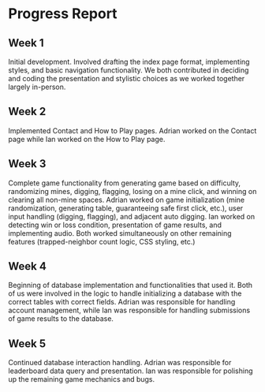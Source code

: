 # Progress Report

## Week 1

Initial development. Involved drafting the index page format, implementing styles, and basic navigation functionality. We both contributed in deciding and coding the presentation and stylistic choices as we worked together largely in-person.

## Week 2

Implemented Contact and How to Play pages. Adrian worked on the Contact page while Ian worked on the How to Play page.

## Week 3

Complete game functionality from generating game based on difficulty, randomizing mines, digging, flagging, losing on a mine click, and winning on clearing all non-mine spaces. Adrian worked on game initialization (mine randomization, generating table, guaranteeing safe first click, etc.), user input handling (digging, flagging), and adjacent auto digging. Ian worked on detecting win or loss condition, presentation of game results, and implementing audio. Both worked simultaneously on other remaining features (trapped-neighbor count logic, CSS styling, etc.)

## Week 4

Beginning of database implementation and functionalities that used it. Both of us were involved in the logic to handle initializing a database with the correct tables with correct fields. Adrian was responsible for handling account management, while Ian was responsible for handling submissions of game results to the database.

## Week 5

Continued database interaction handling. Adrian was responsible for leaderboard data query and presentation. Ian was responsible for polishing up the remaining game mechanics and bugs.